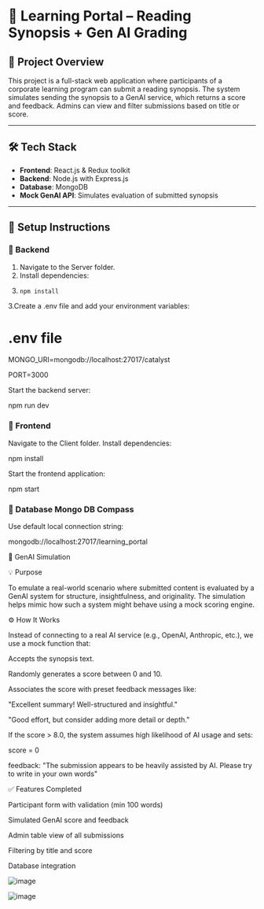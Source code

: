 # 📘 Learning Portal – Reading Synopsis + Gen AI Grading

## 📌 Project Overview

This project is a full-stack web application where participants of a corporate learning program can submit a reading synopsis. The system simulates sending the synopsis to a GenAI service, which returns a score and feedback. Admins can view and filter submissions based on title or score.

---

## 🛠 Tech Stack

- **Frontend**: React.js & Redux toolkit 
- **Backend**: Node.js with Express.js
- **Database**: MongoDB 
- **Mock GenAI API**: Simulates evaluation of submitted synopsis

---

## 🚀 Setup Instructions

### 🔧 Backend

1. Navigate to the Server folder.
2. Install dependencies:
3. 
   ```bash
   npm install

3.Create a .env file and add your environment variables:
# .env file
MONGO_URI=mongodb://localhost:27017/catalyst


PORT=3000

Start the backend server:

npm run dev

### 🔧 Frontend

Navigate to the Client folder.
Install dependencies:

npm install

Start the frontend application:

npm start

### 🔧 Database Mongo DB Compass

Use default local connection string:

mongodb://localhost:27017/learning_portal




🧠 GenAI Simulation

💡 Purpose

To emulate a real-world scenario where submitted content is evaluated by a GenAI system for structure, insightfulness, and originality. The simulation helps mimic how such a system might behave using a mock scoring engine.

⚙️ How It Works

Instead of connecting to a real AI service (e.g., OpenAI, Anthropic, etc.), we use a mock function that:

Accepts the synopsis text.

Randomly generates a score between 0 and 10.

Associates the score with preset feedback messages like:

"Excellent summary! Well-structured and insightful."

"Good effort, but consider adding more detail or depth."

If the score > 8.0, the system assumes high likelihood of AI usage and sets:

score = 0

feedback: "The submission appears to be heavily assisted by AI. Please try to write in your own words"

✅ Features Completed

 Participant form with validation (min 100 words)

 Simulated GenAI score and feedback

 Admin table view of all submissions

 Filtering by title and score

 Database integration



 ![image](https://github.com/user-attachments/assets/be7c24ed-b7b8-4af6-9abc-e29f218cf784)

 ![image](https://github.com/user-attachments/assets/b8eb1304-f006-4f8b-a19c-319da8a5a89a)


